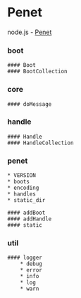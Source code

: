 Penet
=====

node.js - [Penet](https://github.com/synee/Penet/tree/master/node_module/penet)

### boot

    #### Boot
    #### BootCollection

### core

    #### doMessage

### handle

    #### Handle
    #### HandleCollection

### penet

    * VERSION
    * boots
    * encoding
    * handles
    * static_dir

    #### addBoot
    #### addHandle
    #### static

### util

    #### logger
        * debug
        * error
        * info
        * log
        * warn
